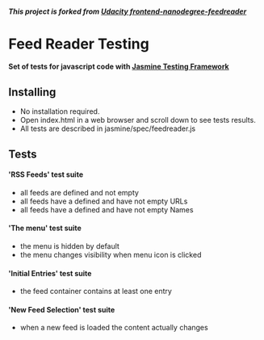##### This project is forked from [**Udacity frontend-nanodegree-feedreader**](https://github.com/udacity/frontend-nanodegree-feedreader)

# Feed Reader Testing

#### Set of tests for javascript code with [Jasmine Testing Framework](https://jasmine.github.io/)

## Installing

* No installation required.
* Open index.html in a web browser and scroll down to see tests results.
* All tests are described in jasmine/spec/feedreader.js

## Tests

#### 'RSS Feeds' test suite

* all feeds are defined and not empty
* all feeds have a defined and have not empty URLs
* all feeds have a defined and have not empty Names

#### 'The menu' test suite

* the menu is hidden by default
* the menu changes visibility when menu icon is clicked

#### 'Initial Entries' test suite

* the feed container contains at least one entry

#### 'New Feed Selection' test suite

* when a new feed is loaded the content actually changes
